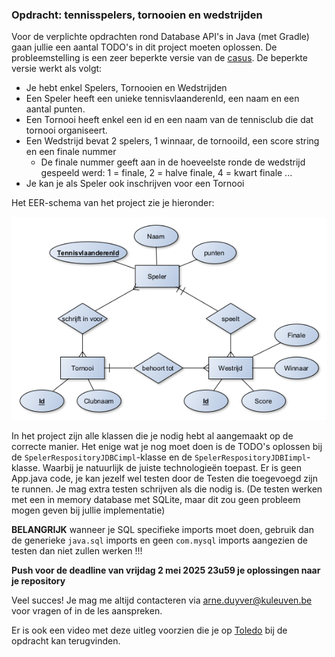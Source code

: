 ### Opdracht: tennisspelers, tornooien en wedstrijden

Voor de verplichte opdrachten rond Database API's in Java (met Gradle) gaan jullie een aantal TODO's in dit project moeten oplossen. De probleemstelling is een zeer beperkte versie van de [casus](/apis/_index.md). De beperkte versie werkt als volgt:
- Je hebt enkel Spelers, Tornooien en Wedstrijden
- Een Speler heeft een unieke tennisvlaanderenId, een naam en een aantal punten.
- Een Tornooi heeft enkel een id en een naam van de tennisclub die dat tornooi organiseert.
- Een Wedstrijd bevat 2 spelers, 1 winnaar, de tornooiId, een score string en een finale nummer
  - De finale nummer geeft aan in de hoeveelste ronde de wedstrijd gespeeld werd: 1 = finale, 2 = halve finale, 4 = kwart finale ...
- Je kan je als Speler ook inschrijven voor een Tornooi

Het EER-schema van het project zie je hieronder:

![EER opdracht api](/img/eer_opdracht_api.png)

In het project zijn alle klassen die je nodig hebt al aangemaakt op de correcte manier. Het enige wat je nog moet doen is de TODO's oplossen bij de `SpelerRespositoryJDBCimpl`-klasse en de `SpelerRespositoryJDBIimpl`-klasse. Waarbij je natuurlijk de juiste technologieën toepast. Er is geen App.java code, je kan jezelf wel testen door de Testen die toegevoegd zijn te runnen. Je mag extra testen schrijven als die nodig is. (De testen werken met een in memory database met SQLite, maar dit zou geen probleem mogen geven bij jullie implementatie)

**BELANGRIJK** wanneer je SQL specifieke imports moet doen, gebruik dan de generieke `java.sql` imports en geen `com.mysql` imports aangezien de testen dan niet zullen werken !!!

**Push voor de deadline van vrijdag 2 mei 2025 23u59 je oplossingen naar je repository**

Veel succes! Je mag me altijd contacteren via [arne.duyver@kuleuven.be](mailto::arne.duyver@kuleuven.be) voor vragen of in de les aanspreken.

Er is ook een video met deze uitleg voorzien die je op [Toledo](https://toledo.kuleuven.be) bij de opdracht kan terugvinden.